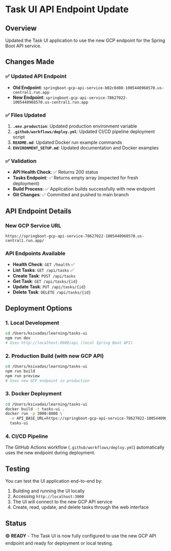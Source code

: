 # Task UI API Endpoint Update

## Overview
Updated the Task UI application to use the new GCP endpoint for the Spring Boot API service.

## Changes Made

### ✅ **Updated API Endpoint**
- **Old Endpoint**: `springboot-gcp-api-service-b02c0d80-1005440968570.us-central1.run.app`
- **New Endpoint**: `springboot-gcp-api-service-78627022-1005440968570.us-central1.run.app`

### ✅ **Files Updated**
1. **`.env.production`**: Updated production environment variable
2. **`.github/workflows/deploy.yml`**: Updated CI/CD pipeline deployment script
3. **`README.md`**: Updated Docker run example commands
4. **`ENVIRONMENT_SETUP.md`**: Updated documentation and Docker examples

### ✅ **Validation**
- **API Health Check**: ✅ Returns 200 status
- **Tasks Endpoint**: ✅ Returns empty array (expected for fresh deployment)
- **Build Process**: ✅ Application builds successfully with new endpoint
- **Git Changes**: ✅ Committed and pushed to main branch

## API Endpoint Details

### New GCP Service URL
```
https://springboot-gcp-api-service-78627022-1005440968570.us-central1.run.app/
```

### API Endpoints Available
- **Health Check**: `GET /health` ✅
- **List Tasks**: `GET /api/tasks` ✅
- **Create Task**: `POST /api/tasks`
- **Get Task**: `GET /api/tasks/{id}`
- **Update Task**: `PUT /api/tasks/{id}`
- **Delete Task**: `DELETE /api/tasks/{id}`

## Deployment Options

### 1. Local Development
```bash
cd /Users/ksivadas/learning/tasks-ui
npm run dev
# Uses http://localhost:8080/api (local Spring Boot API)
```

### 2. Production Build (with new GCP API)
```bash
cd /Users/ksivadas/learning/tasks-ui
npm run build
npm run preview
# Uses new GCP endpoint in production
```

### 3. Docker Deployment
```bash
cd /Users/ksivadas/learning/tasks-ui
docker build -t tasks-ui .
docker run -p 3000:8080 \
  -e API_BASE_URL=https://springboot-gcp-api-service-78627022-1005440968570.us-central1.run.app/api \
  tasks-ui
```

### 4. CI/CD Pipeline
The GitHub Actions workflow (`.github/workflows/deploy.yml`) automatically uses the new endpoint during deployment.

## Testing
You can test the UI application end-to-end by:
1. Building and running the UI locally
2. Accessing `http://localhost:3000` 
3. The UI will connect to the new GCP API service
4. Create, read, update, and delete tasks through the web interface

## Status
🟢 **READY** - The Task UI is now fully configured to use the new GCP API endpoint and ready for deployment or local testing.
